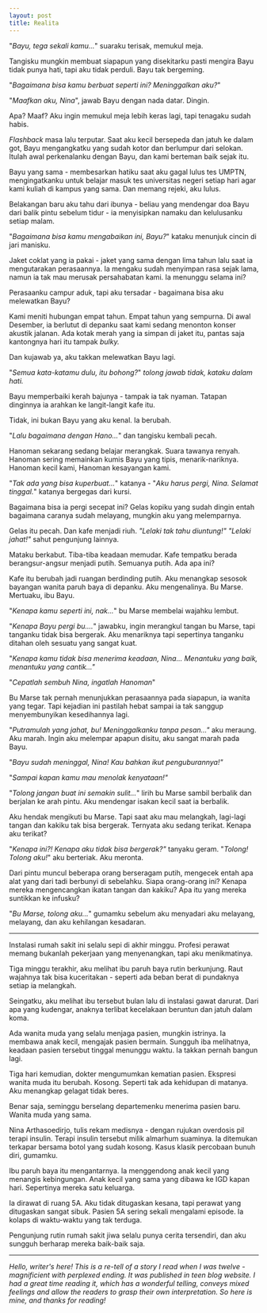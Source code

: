 ```yaml
---
layout: post
title: Realita
---
```


"*Bayu, tega sekali kamu...*" suaraku terisak, memukul meja.

Tangisku mungkin membuat siapapun yang disekitarku pasti mengira Bayu tidak punya hati, tapi aku tidak perduli. Bayu tak bergeming.

"*Bagaimana bisa kamu berbuat seperti ini? Meninggalkan aku?*"

"*Maafkan aku, Nina*",  jawab Bayu dengan nada datar. Dingin.

Apa? Maaf? Aku ingin memukul meja lebih keras lagi, tapi tenagaku sudah habis.

*Flashback* masa lalu terputar. Saat aku kecil bersepeda dan jatuh ke dalam got, Bayu mengangkatku yang sudah kotor dan berlumpur dari selokan. Itulah awal perkenalanku dengan Bayu, dan kami berteman baik sejak itu.

Bayu yang sama - membesarkan hatiku saat aku gagal lulus tes UMPTN, mengingatkanku untuk belajar masuk tes universitas negeri setiap hari agar kami kuliah di kampus yang sama. Dan memang rejeki, aku lulus.

Belakangan baru aku tahu dari ibunya - beliau yang mendengar doa Bayu dari balik pintu sebelum tidur - ia menyisipkan namaku dan kelulusanku setiap malam.

"*Bagaimana bisa kamu mengabaikan ini, Bayu?*" kataku menunjuk cincin di jari manisku.

Jaket coklat yang ia pakai - jaket yang sama dengan lima tahun lalu saat ia mengutarakan perasaannya. Ia mengaku sudah menyimpan rasa sejak lama, namun ia tak mau merusak persahabatan kami. Ia menunggu selama ini?

Perasaanku campur aduk, tapi aku tersadar - bagaimana bisa aku melewatkan Bayu?

Kami meniti hubungan empat tahun. Empat tahun yang sempurna. Di awal Desember, ia berlutut di depanku saat kami sedang menonton konser akustik jalanan. Ada kotak merah yang ia simpan di jaket itu, pantas saja kantongnya hari itu tampak *bulky.*

Dan kujawab ya, aku takkan melewatkan Bayu lagi.

"*Semua kata-katamu dulu, itu bohong?*" *tolong jawab tidak, kataku dalam hati.*

Bayu memperbaiki kerah bajunya - tampak ia tak nyaman. Tatapan dinginnya ia arahkan ke langit-langit kafe itu.

Tidak, ini bukan Bayu yang aku kenal. Ia berubah.

"*Lalu bagaimana dengan Hano...*" dan tangisku kembali pecah.

Hanoman sekarang sedang belajar merangkak. Suara tawanya renyah. Hanoman sering memainkan kumis Bayu yang tipis, menarik-nariknya. Hanoman kecil kami, Hanoman kesayangan kami.

"*Tak ada yang bisa kuperbuat...*" katanya - "*Aku harus pergi, Nina. Selamat tinggal.*" katanya  bergegas dari kursi.

Bagaimana bisa ia pergi secepat ini? Gelas kopiku yang sudah dingin entah bagaimana caranya sudah melayang, mungkin aku yang melemparnya.

Gelas itu pecah. Dan kafe menjadi riuh. *"Lelaki tak tahu diuntung!" "Lelaki jahat!"* sahut pengunjung lainnya.

Mataku berkabut. Tiba-tiba keadaan memudar. Kafe tempatku berada berangsur-angsur menjadi putih. Semuanya putih. Ada apa ini?

Kafe itu berubah jadi ruangan berdinding putih. Aku menangkap sesosok bayangan wanita paruh baya di depanku. Aku mengenalinya. Bu Marse. Mertuaku, ibu Bayu.

"*Kenapa kamu seperti ini, nak...*" bu Marse membelai wajahku lembut.

"*Kenapa Bayu pergi bu....*" jawabku, ingin merangkul tangan bu Marse, tapi tanganku tidak bisa bergerak. Aku menariknya tapi sepertinya tanganku ditahan oleh sesuatu yang sangat kuat.

"*Kenapa kamu tidak bisa menerima keadaan, Nina... Menantuku yang baik, menantuku yang cantik..."*

"*Cepatlah sembuh Nina, ingatlah Hanoman*"

Bu Marse tak pernah menunjukkan perasaannya pada siapapun, ia wanita yang tegar. Tapi kejadian ini pastilah hebat sampai ia tak sanggup menyembunyikan kesedihannya lagi.

"*Putramulah yang jahat, bu! Meninggalkanku tanpa pesan..."* aku meraung. Aku marah. Ingin aku melempar apapun disitu, aku sangat marah pada Bayu.

"*Bayu sudah meninggal, Nina! Kau bahkan ikut penguburannya!"*

"*Sampai kapan kamu mau menolak kenyataan!"*

"*Tolong jangan buat ini semakin sulit...*" lirih bu Marse sambil berbalik dan berjalan ke arah pintu. Aku mendengar isakan kecil saat ia berbalik.

Aku hendak mengikuti bu Marse. Tapi saat aku mau melangkah, lagi-lagi tangan dan kakiku tak bisa bergerak. Ternyata aku sedang terikat. Kenapa aku terikat?

"*Kenapa ini?! Kenapa aku tidak bisa bergerak?"* tanyaku geram. "*Tolong! Tolong aku!*" aku berteriak. Aku meronta.

Dari pintu muncul beberapa orang berseragam putih, mengecek entah apa alat yang dari tadi berbunyi di sebelahku. Siapa orang-orang ini? Kenapa mereka mengencangkan ikatan tangan dan kakiku? Apa itu yang mereka suntikkan ke infusku?

"*Bu Marse, tolong aku...*" gumamku sebelum aku menyadari aku melayang, melayang, dan aku kehilangan kesadaran.

---

Instalasi rumah sakit ini selalu sepi di akhir minggu. Profesi perawat memang bukanlah pekerjaan yang menyenangkan, tapi aku menikmatinya.

Tiga minggu terakhir, aku melihat ibu paruh baya rutin berkunjung. Raut wajahnya tak bisa kuceritakan - seperti ada beban berat di pundaknya setiap ia melangkah.

Seingatku, aku melihat ibu tersebut bulan lalu di instalasi gawat darurat. Dari apa yang kudengar, anaknya terlibat kecelakaan beruntun dan jatuh dalam koma.

Ada wanita muda yang selalu menjaga pasien, mungkin istrinya. Ia membawa anak kecil, mengajak pasien bermain. Sungguh iba melihatnya, keadaan pasien tersebut tinggal menunggu waktu. Ia takkan pernah bangun lagi.

Tiga hari kemudian, dokter mengumumkan kematian pasien. Ekspresi wanita muda itu berubah. Kosong. Seperti tak ada kehidupan di matanya. Aku menangkap gelagat tidak beres.

Benar saja, seminggu berselang departemenku menerima pasien baru. Wanita muda yang sama.

Nina Arthasoedirjo, tulis rekam medisnya - dengan rujukan overdosis pil terapi insulin. Terapi insulin tersebut milik almarhum suaminya. Ia ditemukan terkapar bersama botol yang sudah kosong. Kasus klasik percobaan bunuh diri, gumamku.

Ibu paruh baya itu mengantarnya. Ia menggendong anak kecil yang menangis kebingungan. Anak kecil yang sama yang dibawa ke IGD kapan hari. Sepertinya mereka satu keluarga.

Ia dirawat di ruang 5A. Aku tidak ditugaskan kesana, tapi perawat yang ditugaskan sangat sibuk. Pasien 5A sering sekali mengalami episode. Ia kolaps di waktu-waktu yang tak terduga.

Pengunjung rutin rumah sakit jiwa selalu punya cerita tersendiri, dan aku sungguh berharap mereka baik-baik saja.

---

*Hello, writer's here! This is a re-tell of a story I read when I was twelve - magnificient with perplexed ending. It was published in teen blog website. I had a great time reading it, which has a wonderful telling, conveys mixed feelings and allow the readers to grasp their own interpretation. So here is mine, and thanks for reading!*